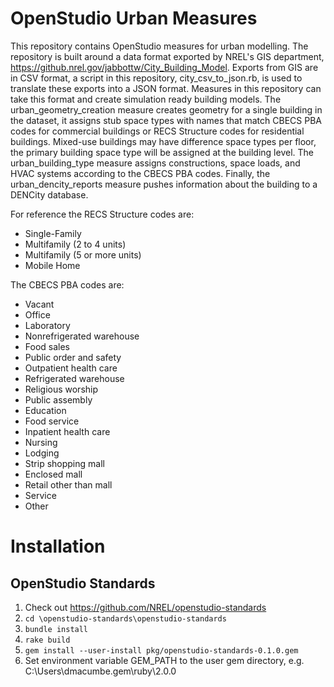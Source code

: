 # OpenStudio Urban Measures

This repository contains OpenStudio measures for urban modelling.  The repository is built around a data format exported by NREL's GIS department, https://github.nrel.gov/jabbottw/City_Building_Model.  Exports from GIS are in CSV format, a script in this repository, city_csv_to_json.rb, is used to translate these exports into a JSON format.  Measures in this repository can take this format and create simulation ready building models. The urban_geometry_creation measure creates geometry for a single building in the dataset, it assigns stub space types with names that match CBECS PBA codes for commercial buildings or RECS Structure codes for residential buildings.  Mixed-use buildings may have difference space types per floor, the primary building space type will be assigned at the building level.  The urban_building_type measure assigns constructions, space loads, and HVAC systems according to the CBECS PBA codes.  Finally, the urban_dencity_reports measure pushes information about the building to a DENCity database.

For reference the RECS Structure codes are:

* Single-Family
* Multifamily (2 to 4 units)
* Multifamily (5 or more units)
* Mobile Home

The CBECS PBA codes are:

* Vacant
* Office
* Laboratory
* Nonrefrigerated warehouse
* Food sales
* Public order and safety
* Outpatient health care
* Refrigerated warehouse
* Religious worship
* Public assembly
* Education
* Food service
* Inpatient health care
* Nursing
* Lodging
* Strip shopping mall
* Enclosed mall
* Retail other than mall
* Service
* Other

# Installation

## OpenStudio Standards

1. Check out https://github.com/NREL/openstudio-standards
2. `cd \openstudio-standards\openstudio-standards`
3. `bundle install`
4. `rake build`
5. `gem install --user-install pkg/openstudio-standards-0.1.0.gem`
6. Set environment variable GEM_PATH to the user gem directory, e.g. C:\Users\dmacumbe\.gem\ruby\2.0.0
